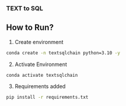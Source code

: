 ### TEXT to SQL


## How to Run?

1. Create environment


```bash
conda create -n textsqlchain python=3.10 -y
```

2. Activate Environment

```bash
conda activate textsqlchain
```

3. Requirements added

```bash 
pip install -r requirements.txt
```

